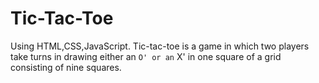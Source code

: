 # Tic-Tac-Toe
Using HTML,CSS,JavaScript.
Tic-tac-toe is a game in which two players take turns in drawing either an ` O' or an ` X' in one square of a grid consisting of nine squares.
